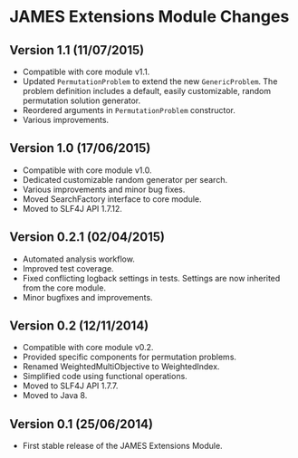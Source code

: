 JAMES Extensions Module Changes
===============================

Version 1.1 (11/07/2015)
------------------------

 - Compatible with core module v1.1.
 - Updated `PermutationProblem` to extend the new `GenericProblem`.
   The problem definition includes a default, easily customizable,
   random permutation solution generator.
 - Reordered arguments in `PermutationProblem` constructor.
 - Various improvements.

Version 1.0 (17/06/2015)
------------------------

 - Compatible with core module v1.0.
 - Dedicated customizable random generator per search.
 - Various improvements and minor bug fixes.
 - Moved SearchFactory interface to core module.
 - Moved to SLF4J API 1.7.12.

Version 0.2.1 (02/04/2015)
--------------------------

 - Automated analysis workflow.
 - Improved test coverage.
 - Fixed conflicting logback settings in tests. Settings are now inherited from
   the core module.
 - Minor bugfixes and improvements.

Version 0.2 (12/11/2014)
------------------------

 - Compatible with core module v0.2.
 - Provided specific components for permutation problems.
 - Renamed WeightedMultiObjective to WeightedIndex.
 - Simplified code using functional operations.
 - Moved to SLF4J API 1.7.7.
 - Moved to Java 8.


Version 0.1 (25/06/2014)
------------------------

 - First stable release of the JAMES Extensions Module.
